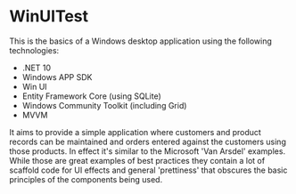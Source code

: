 # WinUITest
This is the basics of a Windows desktop application using the following technologies:
- .NET 10
- Windows APP SDK
- Win UI
- Entity Framework Core (using SQLite)
- Windows Community Toolkit (including Grid)
- MVVM

It aims to provide a simple application where customers and product records can be maintained and orders entered against the customers using those products. In effect it's similar to the Microsoft 'Van Arsdel' examples. While those are great examples of best practices they contain a lot of scaffold code for UI effects and general 'prettiness' that obscures the basic principles of the components being used.

